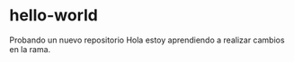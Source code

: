 # hello-world
Probando un nuevo repositorio
Hola estoy aprendiendo a  realizar cambios en la rama. 
